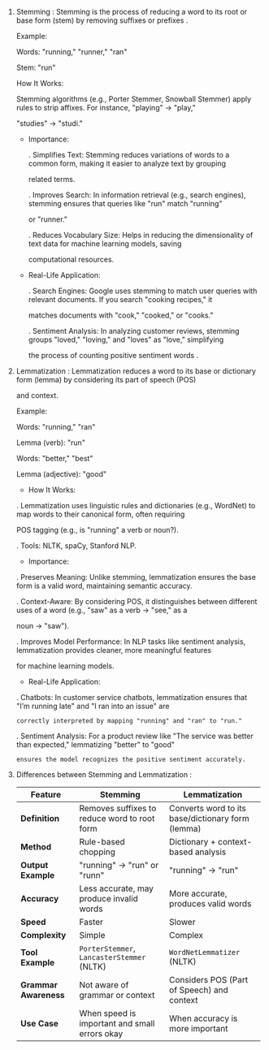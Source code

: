 
1. Stemming : Stemming is the process of reducing a word to its root or base form (stem) by removing suffixes or prefixes . 

   Example:

   Words: "running," "runner," "ran"

   Stem: "run"

   How It Works:

   Stemming algorithms (e.g., Porter Stemmer, Snowball Stemmer) apply rules to strip affixes. For instance, "playing" → "play," 
   
   "studies" → "studi."

   * Importance:

     . Simplifies Text: Stemming reduces variations of words to a common form, making it easier to analyze text by grouping 
     
       related terms.

     . Improves Search: In information retrieval (e.g., search engines), stemming ensures that queries like "run" match "running" 
       
       or "runner."

     . Reduces Vocabulary Size: Helps in reducing the dimensionality of text data for machine learning models, saving 
     
       computational resources.

   * Real-Life Application:

     . Search Engines: Google uses stemming to match user queries with relevant documents. If you search "cooking recipes," it 
       
       matches documents with "cook," "cooked," or "cooks."

     . Sentiment Analysis: In analyzing customer reviews, stemming groups "loved," "loving," and "loves" as "love," simplifying
      
       the process of counting positive sentiment words .

2. Lemmatization : Lemmatization reduces a word to its base or dictionary form (lemma) by considering its part of speech (POS) 
   
   and context.

   Example:

   Words: "running," "ran"

   Lemma (verb): "run"

   Words: "better," "best"

   Lemma (adjective): "good"

   * How It Works:

    . Lemmatization uses linguistic rules and dictionaries (e.g., WordNet) to map words to their canonical form, often requiring
    
      POS tagging (e.g., is "running" a verb or noun?).

    . Tools: NLTK, spaCy, Stanford NLP.

   * Importance:

    . Preserves Meaning: Unlike stemming, lemmatization ensures the base form is a valid word, maintaining semantic accuracy.

    . Context-Aware: By considering POS, it distinguishes between different uses of a word (e.g., "saw" as a verb → "see," as a 
      
      noun → "saw").

    . Improves Model Performance: In NLP tasks like sentiment analysis, lemmatization provides cleaner, more meaningful features
    
      for machine learning models.

    * Real-Life Application:

     . Chatbots: In customer service chatbots, lemmatization ensures that "I’m running late" and "I ran into an issue" are 
       
       correctly interpreted by mapping "running" and "ran" to "run."

     . Sentiment Analysis: For a product review like "The service was better than expected," lemmatizing "better" to "good" 
       
       ensures the model recognizes the positive sentiment accurately.

3. Differences between Stemming and Lemmatization :

   | Feature               | **Stemming**                                  | **Lemmatization**                                 |
   | --------------------- | --------------------------------------------- | ------------------------------------------------- |
   | **Definition**        | Removes suffixes to reduce word to root form  | Converts word to its base/dictionary form (lemma) |
   | **Method**            | Rule-based chopping                           | Dictionary + context-based analysis               |
   | **Output Example**    | "running" → "run" or "runn"                   | "running" → "run"                                 |
   | **Accuracy**          | Less accurate, may produce invalid words      | More accurate, produces valid words               |
   | **Speed**             | Faster                                        | Slower                                            |
   | **Complexity**        | Simple                                        | Complex                                           |
   | **Tool Example**      | `PorterStemmer`, `LancasterStemmer` (NLTK)    | `WordNetLemmatizer` (NLTK)                        |
   | **Grammar Awareness** | Not aware of grammar or context               | Considers POS (Part of Speech) and context        |
   | **Use Case**          | When speed is important and small errors okay | When accuracy is more important                   |


